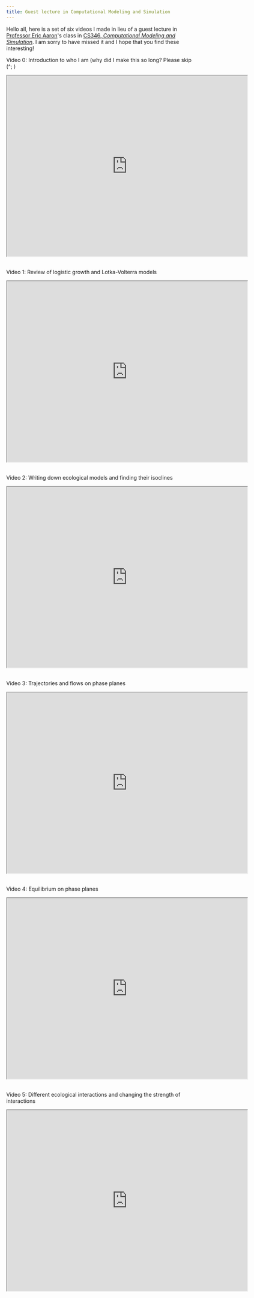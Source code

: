```yaml
---
title: Guest lecture in Computational Modeling and Simulation
---
```


Hello all, here is a set of six videos I made in lieu of a guest lecture in [Professor Eric Aaron](https://cs.colby.edu/eaaron/)'s class in [CS346, _Computational Modeling and Simulation_](https://cs.colby.edu/courses/S20/cs346/). I am sorry to have missed it and I hope that you find these interesting!

Video 0: Introduction to who I am (why did I make this so long? Please skip (^; )

<iframe src="https://drive.google.com/file/d/1X0PoX9Hd-p8xsWjRY5f5C32h9AVBQ4K1/preview" width="640" height="480"></iframe>

<br />
<br />

Video 1: Review of logistic growth and Lotka-Volterra models

<iframe src="https://drive.google.com/file/d/1X-GwDM_YX6Xh1eV7F7qimM03qJnFS13E/preview" width="640" height="480"></iframe>

<br />
<br />

Video 2: Writing down ecological models and finding their isoclines

<iframe src="https://drive.google.com/file/d/1WtscWyWTBnGQyMXCbDwUEb9xMpDdMqOo/preview" width="640" height="480"></iframe>

<br />
<br />

Video 3: Trajectories and flows on phase planes

<iframe src="https://drive.google.com/file/d/1X1iBBCKllsUDUB-ZsIt2phgwAoy00szm/preview" width="640" height="480"></iframe>

<br />
<br />

Video 4: Equilibrium on phase planes

<iframe src="https://drive.google.com/file/d/1rjp48eU1L8bpOwjkDfQ775RV97VkcivM/preview" width="640" height="480"></iframe>

<br />
<br />

Video 5: Different ecological interactions and changing the strength of interactions

<iframe src="https://drive.google.com/file/d/1rkMzYsiqNs7DrAOF5VFE6jAEeekFMXf8/preview" width="640" height="480"></iframe>